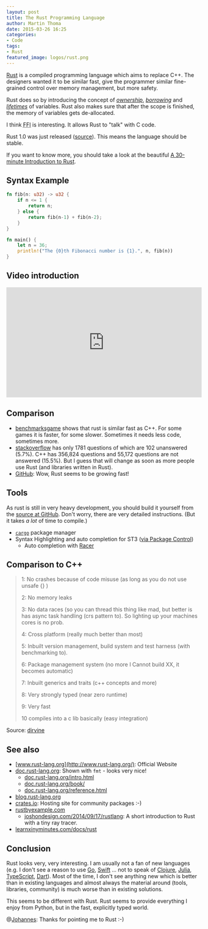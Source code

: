 ```yaml
---
layout: post
title: The Rust Programming Language
author: Martin Thoma
date: 2015-03-26 16:25
categories:
- Code
tags:
- Rust
featured_image: logos/rust.png
---
```


[Rust](https://en.wikipedia.org/wiki/Rust_(programming_language)) is a compiled
programming language which aims to replace C++. The designers wanted it to be
similar fast, give the programmer similar fine-grained control over memory
management, but more safety.

Rust does so by introducing the concept of
[*ownership*](https://doc.rust-lang.org/book/ownership.html),
[*borrowing*](https://doc.rust-lang.org/book/references-and-borrowing.html) and
[*lifetimes*](https://doc.rust-lang.org/book/lifetimes.html) of variables. Rust
also makes sure that after the scope is finished, the memory of variables gets
de-allocated.

I think <abbr title="Foreign Function Interface">FFI</abbr> is interesting. It
allows Rust to "talk" with C code.

Rust 1.0 was just released ([source](http://blog.rust-lang.org/2015/05/15/Rust-1.0.html)).
This means the language should be stable.

If you want to know more, you should take a look at the beautiful
[A 30-minute Introduction to Rust](https://doc.rust-lang.org/intro.html).


## Syntax Example

```rust
fn fib(n: u32) -> u32 {
    if n <= 1 {
        return n;
    } else {
        return fib(n-1) + fib(n-2);
    }
}

fn main() {
    let n = 36;
    println!("The {0}th Fibonacci number is {1}.", n, fib(n))
}
```


## Video introduction

<iframe width="512" height="288" src="https://www.youtube-nocookie.com/embed/agzf6ftEsLU?rel=0" frameborder="0" allowfullscreen></iframe>


## Comparison

* [benchmarksgame](http://benchmarksgame.alioth.debian.org/u32/compare.php?lang=rust&lang2=gpp) shows that rust is similar fast as C++. For some games
  it is faster, for some slower. Sometimes it needs less code, sometimes more.
* [stackoverflow](http://stackoverflow.com/questions/tagged/rust?sort=votes&pageSize=50)
  has only 1781 questions of which are 102 unanswered (5.7%). C++ has 356,824
  questions and 55,172 questions are not answered (15.5%). But I guess that
  will change as soon as more people use Rust (and libraries written in Rust).
* [GitHub](http://githut.info/#Rust): Wow, Rust seems to be growing fast!


## Tools

As rust is still in very heavy development, you should build it yourself from
the [source at GitHub](https://github.com/rust-lang/rust). Don't worry, there
are very detailed instructions. (But it takes *a lot* of time to compile.)


* [`cargo`](https://github.com/rust-lang/cargo) package manager
* Syntax Highlighting and auto completion for ST3 ([via Package Control](https://packagecontrol.io/packages/Rust))
  * Auto completion with [Racer](https://github.com/phildawes/racer)

## Comparison to C++

> 1: No crashes because of code misuse (as long as you do not use unsafe {} )
>
> 2: No memory leaks
>
> 3: No data races (so you can thread this thing like mad, but better is has async task handling (crs pattern to). So lighting up your machines cores is no prob.
>
> 4: Cross platform (really much better than most)
>
> 5: Inbuilt version management, build system and test harness (with benchmarking to).
>
> 6: Package management system (no more I Cannot build XX, it becomes automatic)
>
> 7: Inbuilt generics and traits (c++ concepts and more)
>
> 8: Very strongly typed (near zero runtime)
>
> 9: Very fast
>
> 10 compiles into a c lib basically (easy integration)

Source: [dirvine](https://forum.safenetwork.io/t/rust-vs-c/3216)


## See also

* [www.rust-lang.org](http://www.rust-lang.org/): Official Website
* [doc.rust-lang.org](https://doc.rust-lang.org/std/fmt/): Shown with `fmt` - looks very nice!
  * [doc.rust-lang.org/intro.html](https://doc.rust-lang.org/intro.html)
  * [doc.rust-lang.org/book/](https://doc.rust-lang.org/book/)
  * [doc.rust-lang.org/reference.html](https://doc.rust-lang.org/reference.html)
* [blog.rust-lang.org](http://blog.rust-lang.org/2015/02/13/Final-1.0-timeline.html)
* [crates.io](https://crates.io/): Hosting site for community packages :-)
* [rustbyexample.com](http://rustbyexample.com/)
  * [joshondesign.com/2014/09/17/rustlang](http://www.joshondesign.com/2014/09/17/rustlang): A short introduction to Rust with a tiny ray tracer.
* [learnxinyminutes.com/docs/rust](http://learnxinyminutes.com/docs/rust/)


## Conclusion

Rust looks very, very interesting. I am usually not a fan of new languages
(e.g. I don't see a reason to use [Go](https://en.wikipedia.org/wiki/Go_(programming_language)), [Swift](https://en.wikipedia.org/wiki/Swift_(programming_language)) ...
not to speak of [Clojure](https://en.wikipedia.org/wiki/Clojure), [Julia](https://en.wikipedia.org/wiki/Julia_(programming_language)), [TypeScript](https://en.wikipedia.org/wiki/TypeScript), [Dart](https://en.wikipedia.org/wiki/Dart_(programming_language))).
Most of the time, I don't see anything new which is better than in existing
languages and almost always the material around (tools, libraries, community)
is much worse than in existing solutions.

This seems to be different with Rust. Rust seems to provide everything I enjoy
from Python, but in the fast, explicitly typed world.

@[Johannes](http://schickling.me/): Thanks for pointing me to Rust :-)
